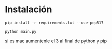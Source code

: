 
# Instalación


```
pip install -r requirements.txt --use-pep517

```
```
python main.py

```
si es mac aumentenle el 3 al final de python y pip